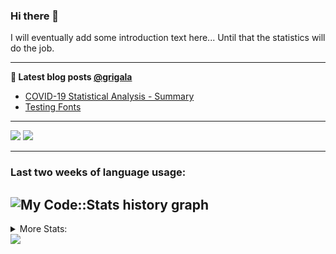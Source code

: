 ### Hi there 👋

I will eventually add some introduction text here... Until that the statistics will do the job. 

<!--
**grigala/grigala** is a ✨ _special_ ✨ repository because its `README.md` (this file) appears on your GitHub profile.

Here are some ideas to get you started:

- 🔭 I’m currently working on ...
- 🌱 I’m currently learning ...
- 👯 I’m looking to collaborate on ...
- 🤔 I’m looking for help with ...
- 💬 Ask me about ...
- 📫 How to reach me: ...
- 😄 Pronouns: ...
- ⚡ Fun fact: ...
-->

---

**📕 Latest blog posts [@grigala](https://grigala.github.io/blog/)**
<!-- BLOG-POST-LIST:START -->
- [COVID-19 Statistical Analysis - Summary](https://grigala.github.io/posts/2020/03/covid-19/)
- [Testing Fonts](https://grigala.github.io/posts/2019/12/testing-fonts/)
<!-- BLOG-POST-LIST:END -->

 ---
 
![](https://grigala-stats.vercel.app/api?username=grigala&count_private=true&show_icons=true&line_height=21&title_color=009930&icon_color=009930) ![](https://grigala-stats.vercel.app/api/top-langs/?username=grigala&layout=compact&title_color=009930)

<!-- images are not the same line
<p align = "center">
    <img src="https://github-readme-stats.vercel.app/api?username=grigala&count_private=true&show_icons=true&theme=dark&line_height=33" width="48%">
    <img src="https://github-readme-stats.vercel.app/api/top-langs/?username=grigala&layout=compact&theme=dark" width="48%">
</p> -->

---
### Last two weeks of language usage:

![My Code::Stats history graph](https://codestats-readme.wegfan.cn/history-graph/grigala)
---
<details>
<summary> More Stats: </summary>
  
<!--START_SECTION:waka-->
📊 **This Week I Spent My Time On** 

```text
⌚︎ Time Zone: Europe/Zurich

💬 Programming Languages: 
Java                     9 hrs 57 mins       █████████░░░░░░░░░░░░░░░░   38.69% 
TeX                      4 hrs 57 mins       ████░░░░░░░░░░░░░░░░░░░░░   19.25% 
C++                      3 hrs 11 mins       ███░░░░░░░░░░░░░░░░░░░░░░   12.41% 
Other                    1 hr 42 mins        █░░░░░░░░░░░░░░░░░░░░░░░░   6.65% 
XML                      1 hr 42 mins        █░░░░░░░░░░░░░░░░░░░░░░░░   6.63%

🔥 Editors: 
IntelliJ                 14 hrs 36 mins      ██████████████░░░░░░░░░░░   56.8% 
CLion                    10 hrs 25 mins      ██████████░░░░░░░░░░░░░░░   40.57% 
Vim                      30 mins             ░░░░░░░░░░░░░░░░░░░░░░░░░   1.96% 
PyCharm                  8 mins              ░░░░░░░░░░░░░░░░░░░░░░░░░   0.56% 
VS Code                  1 min               ░░░░░░░░░░░░░░░░░░░░░░░░░   0.11%

💻 Operating System: 
Mac                      15 hrs 5 mins       ██████████████░░░░░░░░░░░   58.71% 
Linux                    7 hrs 9 mins        ███████░░░░░░░░░░░░░░░░░░   27.86% 
Windows                  3 hrs 27 mins       ███░░░░░░░░░░░░░░░░░░░░░░   13.43%

```

**I Mostly Code in Java** 

```text
Java                     6 repos             ████░░░░░░░░░░░░░░░░░░░░░   18.75% 
C++                      3 repos             ██░░░░░░░░░░░░░░░░░░░░░░░   9.38% 
Scala                    3 repos             ██░░░░░░░░░░░░░░░░░░░░░░░   9.38% 
Dart                     3 repos             ██░░░░░░░░░░░░░░░░░░░░░░░   9.38% 
Python                   2 repos             █░░░░░░░░░░░░░░░░░░░░░░░░   6.25%

```



<!--END_SECTION:waka-->

![My Code::Stats history graph](https://codestats-readme.wegfan.cn/history-graph/grigala)
---
</details>

<img src="https://komarev.com/ghpvc/?username=grigala&color=009930"/>

<!-- an additional pinned repositiroes -->
<!-- ![ReadMe Card](https://grigala-stats.vercel.app/api/pin/?username=grigala&repo=3DMMDepthFitting&title_color=008800) -->
